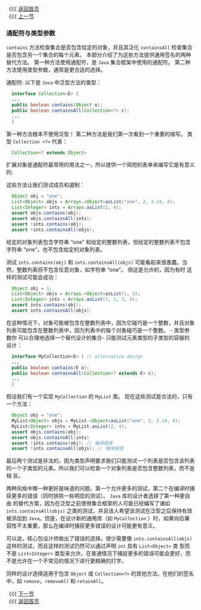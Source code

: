 《《《 [返回首页](../README.md)       <br/>
《《《 [上一节](05_Arrays.md)

### 通配符与类型参数

`contains` 方法检查集合是否包含给定的对象，并且其泛化 `containsAll` 检查集合是否包含另一个集合的每个元素。 本部分介绍了为这些方法提供通用签名的两种
替代方法。 第一种方法使用通配符，是 `Java` 集合框架中使用的通配符。 第二种方法使用类型参数，通常是更合适的选择。

通配符: 以下是 `Java` 中泛型方法的类型：
  
```java
  interface Collection<E> {
  ...
  public boolean contains(Object o);
  public boolean containsAll(Collection<?> c);
  ...
  }
``` 
  
第一种方法根本不使用泛型！ 第二种方法是我们第一次看到一个重要的缩写。 类型 `Collection <?>` 代表：  
  
```java
  Collection<? extends Object>
```
  
扩展对象是通配符最常用的用法之一，所以提供一个简短的表单来编写它是有意义的.

这些方法让我们测试成员和遏制： 

```java
  Object obj = "one";
  List<Object> objs = Arrays.<Object>asList("one", 2, 3.14, 4);
  List<Integer> ints = Arrays.asList(2, 4);
  assert objs.contains(obj);
  assert objs.containsAll(ints);
  assert !ints.contains(obj);
  assert !ints.containsAll(objs);
```
  
给定的对象列表包含字符串 “one” 和给定的整数列表，但给定的整数列表不包含字符串 “one”，也不包含给定的对象列表。

测试 `ints.contains(obj)` 和 `ints.containsAll(objs)` 可能看起来很愚蠢。当然，整数列表将不包含任意对象，如字符串 “one”。 但这是允许的，因为有时
这样的测试可能会成功：  

```java
  Object obj = 1;
  List<Object> objs = Arrays.<Object>asList(1, 3);
  List<Integer> ints = Arrays.asList(1, 2, 3, 4);
  assert ints.contains(obj);
  assert ints.containsAll(objs);
```
  
在这种情况下，对象可能被包含在整数列表中，因为它碰巧是一个整数，并且对象列表可能包含在整数列表中，因为列表中的每个对象碰巧是一个整数。  - 类型参数你
可以合理地选择一个替代设计的集合- 只能测试元素类型的子类型的容器的设计：

```java
  interface MyCollection<E> { // alternative design
  ...
  public boolean contains(E o);
  public boolean containsAll(Collection<? extends E> c);
  ...
  }
```
  
假设我们有一个实现 `MyCollection` 的 `MyList` 类。 现在这些测试是合法的，只有一个方法：

```java
  Object obj = "one";
  MyList<Object> objs = MyList.<Object>asList("one", 2, 3.14, 4);
  MyList<Integer> ints = MyList.asList(2, 4);
  assert objs.contains(obj);
  assert objs.containsAll(ints)
  assert !ints.contains(obj); // 编译报错
  assert !ints.containsAll(objs); // 编译报错
```
  
最后两个测试是非法的，因为类型声明要求我们只能测试一个列表是否包含该列表的一个子类型的元素。所以我们可以检查一个对象列表是否包含整数列表，而不是相
反。
  
两种风格中哪一种更好是味道的问题。第一个允许更多的测试，第二个在编译时捕获更多的错误（同时排除一些明显的测试）。 `Java` 库的设计者选择了第一种更自由
的替代方案，因为在泛型之前使用集合框架的人可能已经编写了诸如 `ints.containsAll(objs)` 之类的测试，并且该人希望该测试在泛型之后保持有效被添加到
`Java`。但是，在设计新的通用库（如 `MyCollection` ）时，如果向后兼容性不太重要，那么在编译时捕获更多错误的设计可能更有意义。
  
可以说，核心包设计师做出了错误的选择。很少需要像 `ints.containsAll(objs)` 这样的测试，而且这样的测试仍然可以通过声明 `int` 具有 `List<Object>` 类
型而不是 `List<Integer>` 类型来允许。在普通情况下捕捉更多的错误可能会更好，而不是允许在一个不常见的情况下进行更精确的打字。
  
同样的设计选择适用于包含 `Object` 或 `Collection<?>` 的其他方法。在他们的签名中，如 `remove`，`removeAll` 和 `retainAll`。

《《《 [下一节](07_Wildcard_Capture.md) <br/>
《《《 [返回首页](../README.md)
